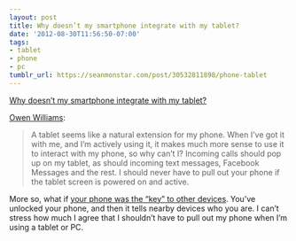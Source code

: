 ```yaml
---
layout: post
title: Why doesn’t my smartphone integrate with my tablet?
date: '2012-08-30T11:56:50-07:00'
tags:
- tablet
- phone
- pc
tumblr_url: https://seanmonstar.com/post/30532811898/phone-tablet
---
```

[Why doesn’t my smartphone integrate with my tablet?](http://owened.co.nz/why-dont-devices-integrate-with-tablets)  

[Owen Williams](http://owened.co.nz/why-dont-devices-integrate-with-tablets):

> A tablet seems like a natural extension for my phone. When I’ve got it with me, and I’m actively using it, it makes much more sense to use it to interact with my phone, so why can’t I? Incoming calls should pop up on my tablet, as should incoming text messages, Facebook Messages and the rest. I should never have to pull out your phone if the tablet screen is powered on and active.

More so, what if [your phone was the “key” to other devices](https://twitter.com/seanmonstar/status/240958362865520640). You’ve unlocked your phone, and then it tells nearby devices who you are. I can’t stress how much I agree that I shouldn’t have to pull out my phone when I’m using a tablet or PC.

